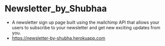 # Newsletter_by_Shubhaa
* A newsletter sign up page built using the mailchimp API that allows your users to subscribe to your newsletter and get new exciting updates from you.
* https://newsletter-by-shubha.herokuapp.com
